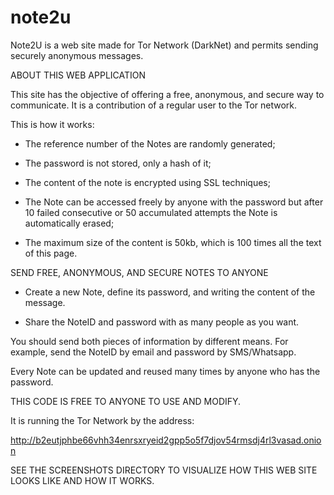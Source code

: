 # note2u
Note2U is a web site made for Tor Network (DarkNet) and permits sending securely anonymous messages.

ABOUT THIS WEB APPLICATION

This site has the objective of offering a free, anonymous, and secure way to communicate. It is a contribution of a regular user to the Tor network.

This is how it works:

   - The reference number of the Notes are randomly generated;

   - The password is not stored, only a hash of it;
   
   - The content of the note is encrypted using SSL techniques;

   - The Note can be accessed freely by anyone with the password but after 10 failed consecutive or 50 accumulated attempts the Note is automatically erased;

   - The maximum size of the content is 50kb, which is 100 times all the text of this page.

SEND FREE, ANONYMOUS, AND SECURE NOTES TO ANYONE

   - Create a new Note, define its password, and writing the content of the message.

   - Share the NoteID and password with as many people as you want.

You should send both pieces of information by different means. For example, send the NoteID by email and password by SMS/Whatsapp.

Every Note can be updated and reused many times by anyone who has the password.

THIS CODE IS FREE TO ANYONE TO USE AND MODIFY.

It is running the Tor Network by the address:

   http://b2eutjphbe66vhh34enrsxryeid2gpp5o5f7djov54rmsdj4rl3vasad.onion

SEE THE SCREENSHOTS DIRECTORY TO VISUALIZE HOW THIS WEB SITE LOOKS LIKE AND HOW IT WORKS.
